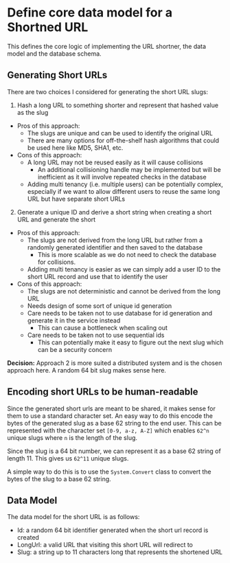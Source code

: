 # Define core data model for a Shortned URL

This defines the core logic of implementing the URL shortner, the data model and the database schema.

## Generating Short URLs

There are two choices I considered for generating the short URL slugs:
1. Hash a long URL to something shorter and represent that hashed value as the slug
  - Pros of this approach:
	- The slugs are unique and can be used to identify the original URL
	- There are many options for off-the-shelf hash algorithms that could be used here like MD5, SHA1, etc.
  - Cons of this approach:
    - A long URL may not be reused easily as it will cause collisions
	  - An additional collisioning handle may be implemented but will be inefficient as it will involve repeated checks in the database
    - Adding multi tenancy (i.e. multiple users) can be potentially complex, especially if we want to allow different users to
	  reuse the same long URL but have separate short URLs
2. Generate a unique ID and derive a short string when creating a short URL and generate the short
  - Pros of this approach:
    - The slugs are not derived from the long URL but rather from a randomly generated identifier and then saved to the database
	  - This is more scalable as we do not need to check the database for collisions.
    - Adding multi tenancy is easier as we can simply add a user ID to the short URL record and use that to identify the user
  - Cons of this approach:
    - The slugs are not deterministic and cannot be derived from the long URL
	- Needs design of some sort of unique id generation
	- Care needs to be taken not to use database for id generation and generate it in the service instead
	  - This can cause a bottleneck when scaling out
	- Care needs to be taken not to use sequential ids
	  - This can potentially make it easy to figure out the next slug which can be a security concern
	
**Decision:** Approach 2 is more suited a distributed system and is the chosen approach here. A random 64 bit slug makes sense here.

## Encoding short URLs to be human-readable
Since the generated short urls are meant to be shared, it makes sense for them to use a standard character set. An easy way to do this
encode the bytes of the generated slug as a base 62 string to the end user. This can be represented with the character set
`[0-9, a-z, A-Z]` which enables `62^n` unique slugs where `n` is the length of the slug.

Since the slug is a 64 bit number, we can represent it as a base 62 string of length 11. This gives us `62^11` unique slugs.

A simple way to do this is to use the `System.Convert` class to convert the bytes of the slug to a base 62 string.

## Data Model
The data model for the short URL is as follows:
- Id: a random 64 bit identifier generated when the short url record is created
- LongUrl: a valid URL that visiting this short URL will redirect to
- Slug: a string up to 11 characters long that represents the shortened URL